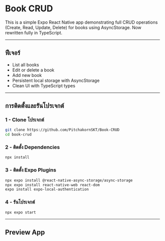 # Book CRUD
This is a simple Expo React Native app demonstrating full CRUD operations (Create, Read, Update, Delete) for books using AsyncStorage. Now rewritten fully in TypeScript.

---
## ฟีเจอร์
- List all books
- Edit or delete a book
- Add new book
- Persistent local storage with AsyncStorage
- Clean UI with TypeScript types


---
## การติดตั้งและรันโปรเจกต์
### 1 - Clone โปรเจกต์
```bash
git clone https://github.com/PitchakornSKT/Book-CRUD
cd book-crud
```
### 2 - ติดตั้ง Dependencies
```bash
npx install
```
### 3 - ติดตั้ง Expo Plugins
```bash
npx expo install @react-native-async-storage/async-storage
npx expo install react-native-web react-dom
expo install expo-local-authentication
```
### 4 - รันโปรเจกต์
```bash
npx expo start
```
---

## Preview App

